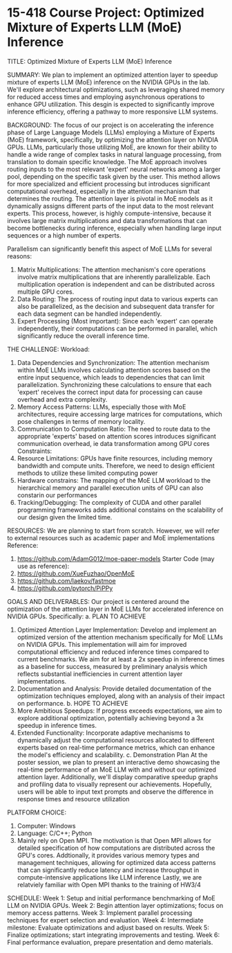 # 15-418 Course Project: Optimized Mixture of Experts LLM (MoE) Inference

TITLE:  Optimized Mixture of Experts LLM (MoE) Inference

SUMMARY: 
We plan to implement an optimized attention layer to speedup mixture of experts LLM (MoE) inference on the NVIDIA GPUs in the lab. We'll explore architectural optimizations, such as leveraging shared memory for reduced access times and employing asynchronous operations to enhance GPU utilization. This desgin is expected to significantly improve inference efficiency, offering a pathway to more responsive LLM systems.

BACKGROUND:
The focus of our project is on accelerating the inference phase of Large Language Models (LLMs) employing a Mixture of Experts (MoE) framework, specifically, by optimizing the attention layer on NVIDIA GPUs.  LLMs, particularly those utilizing MoE, are known for their ability to handle a wide range of complex tasks in natural language processing, from translation to domain specific knowledge. The MoE approach involves routing inputs to the most relevant 'expert' neural networks among a larger pool, depending on the specific task given by the user. This method allows for more specialized and efficient processing but introduces significant computational overhead, especially in the attention mechanism that determines the routing. The attention layer is pivotal in MoE models as it dynamically assigns different parts of the input data to the most relevant experts. This process, however, is highly compute-intensive, because it involves large matrix multiplications and data transformations that can become bottlenecks during inference, especially when handling large input sequences or a high number of experts.

Parallelism can significantly benefit this aspect of MoE LLMs for several reasons:

1. Matrix Multiplications: The attention mechanism's core operations involve matrix multiplications that are inherently parallelizable. Each multiplication operation is independent and can be distributed across multiple GPU cores.
2. Data Routing: The process of routing input data to various experts can also be parallelized, as the decision and subsequent data transfer for each data segment can be handled independently.
3. Expert Processing (Most important): Since each 'expert' can operate independently, their computations can be performed in parallel, which significantly reduce the overall inference time.
 
THE CHALLENGE:
Workload:
1. Data Dependencies and Synchronization: The attention mechanism within MoE LLMs involves calculating attention scores based on the entire input sequence, which leads to dependencies that can limit parallelization. 
Synchronizing these calculations to ensure that each 'expert' receives the correct input data for processing can cause overhead and extra complexity.
2. Memory Access Patterns: LLMs, especially those with MoE architectures, require accessing large matrices for computations, which pose challenges in terms of memory locality.
3. Communication to Computation Ratio: The need to route data to the appropriate 'experts' based on attention scores introduces significant communication overhead, ie data transformation among GPU cores
Constraints:
1. Resource Limitations: GPUs have finite resources, including memory bandwidth and compute units. Therefore, we need to design efficient methods to utilize these limited computing power
2. Hardware constrains: The mapping of the MoE LLM workload to the hierarchical memory and parallel execution units of GPU can also constarin our performances
3. Tracking/Debugging: The complexity of CUDA and other parallel programming frameworks adds additional constains on the scalability of our design given the limited time.

RESOURCES:
We are planning to start from scratch. However, we will refer to external resources such as academic paper and MoE implementations
Reference:
1. https://github.com/AdamG012/moe-paper-models
Starter Code (may use as reference):
1. https://github.com/XueFuzhao/OpenMoE
2. https://github.com/laekov/fastmoe
3. https://github.com/pytorch/PiPPy

GOALS AND DELIVERABLES:
Our project is centered around the optimization of the attention layer in MoE LLMs for accelerated inference on NVIDIA GPUs. Specifically:
a. PLAN TO ACHIEVE
1. Optimized Attention Layer Implementation: Develop and implement an optimized version of the attention mechanism specifically for MoE LLMs on NVIDIA GPUs. 
This implementation will aim for improved computational efficiency and reduced inference times compared to current benchmarks.  We aim for at least a 2x speedup in inference times as a baseline for success, 
measured by preliminary analysis which reflects substantial inefficiencies in current attention layer implementations.
2. Documentation and Analysis: Provide detailed documentation of the optimization techniques employed, along with an analysis of their impact on performance. 
b. HOPE TO ACHIEVE
1. More Ambitious Speedups: If progress exceeds expectations, we aim to explore additional optimization, potentially achieving beyond a 3x speedup in inference times.
2. Extended Functionality: Incorporate adaptive mechanisms to dynamically adjust the computational resources allocated to different experts based on real-time performance metrics, which can enhance the model's efficiency and scalability.
c. Demonstration Plan
At the poster session, we plan to present an interactive demo showcasing the real-time performance of an MoE LLM with and without our optimized attention layer. 
Additionally, we'll display comparative speedup graphs and profiling data to visually represent our achievements. Hopefully, users 
will be able to input text prompts and observe the difference in response times and resource utilization

PLATFORM CHOICE:
1. Computer: Windows
2. Language: C/C++; Python
3. Mainly rely on Open MPI. The motivation is that Open MPI allows for detailed specification of how computations are distributed across the GPU's cores. Addtionally, it 
provides various memory types and management techniques, allowing for optimized data access patterns that can significantly reduce latency and increase throughput in compute-intensive applications like LLM inference
Lastly, we are relatviely familiar with Open MPI thanks to the training of HW3/4

SCHEDULE:
Week 1: Setup and initial performance benchmarking of MoE LLM on NVIDIA GPUs.
Week 2: Begin attention layer optimizations; focus on memory access patterns.
Week 3: Implement parallel processing techniques for expert selection and evaluation.
Week 4: Intermediate milestone: Evaluate optimizations and adjust based on results.
Week 5: Finalize optimizations; start integrating improvements and testing.
Week 6: Final performance evaluation, prepare presentation and demo materials.
